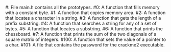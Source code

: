 #:  File main.h contains all the prototypes.
#0: A function that fills memory with a constant byte.
#1: A function that copies memory area.
#2: A function that locates a character in a string.
#3: A function that gets the length of a prefix substring.
#4: A function that searches a string for any of a set of bytes.
#5: A function that locates a substring.
#6: A function that prints the chessboard.
#7: A function that prints the sum of the two diagonals of a square matrix of integers.
#100: A function that sets the value of a pointer to a char.
#101: A file that contains the password for the crackme2 executable.
